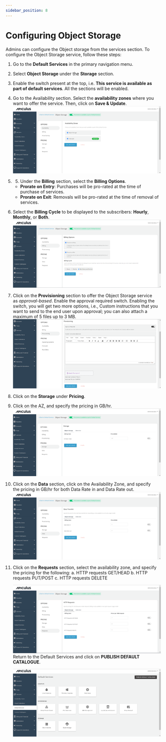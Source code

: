 ```yaml
---
sidebar_position: 8
---
```

# Configuring Object Storage

Admins can configure the Object storage from the services section. To configure the Object Storage service, follow these steps:

1. Go to the **Default Services** in the primary navigation menu.
2. Select **Object Storage** under the **Storage** section.
3. Enable the switch present at the top, i.e. **This service is available as part of default services**. All the sections will be enabled.
4. Go to the Availability section. Select the **availability zones** where you want to offer the service. Then, click on **Save & Update**.
	![Configuring Object Storage](img/ConfiguringObjectStorage1.png)

5. 5. Under the **Billing** section, select the **Billing Options**.
	- **Prorate on Entry**: Purchases will be pro-rated at the time of purchase of services.
	- **Prorate on Exit**: Removals will be pro-rated at the time of removal of services.
6. Select the **Billing Cycle** to be displayed to the subscribers: **Hourly**, **Monthly**, or **Both**.
	![Configuring Object Storage](img/ConfiguringObjectStorage2.png)

6. Click on the **Provisioning** section to offer the Object Storage service as _approval-based_. Enable the approval required switch. Enabling the switch, you will get two more options, i.e., Custom instructions that you want to send to the end user upon approval; you can also attach a maximum of 5 files up to 3 MB. 
	![Configuring Object Storage](img/ConfiguringObjectStorage3.png)

7. Click on the **Storage** under **Pricing**.
8. Click on the AZ, and specify the pricing in GB/hr. 
	![Configuring Object Storage](img/ConfiguringObjectStorage4.png)

9. Click on the **Data** section, click on the Availability Zone, and specify the pricing in GB/hr for both Data Rate in and Data Rate out.
	![Configuring Object Storage](img/ConfiguringObjectStorage5.png)

10. Click on the **Requests** section, select the availability zone, and specify the pricing for the following:
    a. HTTP requests GET/HEAD
    b. HTTP requests PUT/POST
    c. HTTP requests DELETE

	![Configuring Object Storage](img/ConfiguringObjectStorage6.png) 
	Return to the Default Services and click on **PUBLISH DEFAULT CATALOGUE**.

	![Configuring Object Storage](img/ConfiguringObjectStorage7.png)